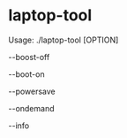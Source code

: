 # laptop-tool

Usage: ./laptop-tool [OPTION]

  --boost-off

  --boot-on

  --powersave

  --ondemand

  --info
